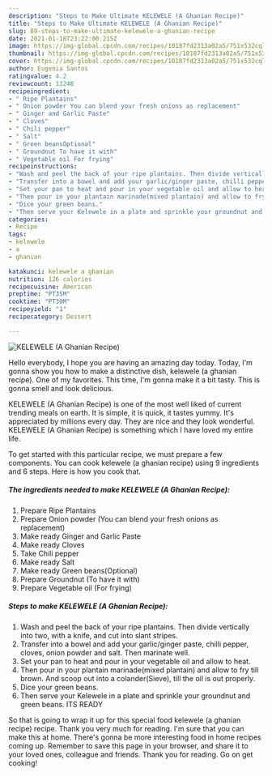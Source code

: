 ```yaml
---
description: "Steps to Make Ultimate KELEWELE (A Ghanian Recipe)"
title: "Steps to Make Ultimate KELEWELE (A Ghanian Recipe)"
slug: 89-steps-to-make-ultimate-kelewele-a-ghanian-recipe
date: 2021-01-18T23:22:00.215Z
image: https://img-global.cpcdn.com/recipes/10187fd2313a02a5/751x532cq70/kelewele-a-ghanian-recipe-recipe-main-photo.jpg
thumbnail: https://img-global.cpcdn.com/recipes/10187fd2313a02a5/751x532cq70/kelewele-a-ghanian-recipe-recipe-main-photo.jpg
cover: https://img-global.cpcdn.com/recipes/10187fd2313a02a5/751x532cq70/kelewele-a-ghanian-recipe-recipe-main-photo.jpg
author: Eugenia Santos
ratingvalue: 4.2
reviewcount: 13248
recipeingredient:
- " Ripe Plantains"
- " Onion powder You can blend your fresh onions as replacement"
- " Ginger and Garlic Paste"
- " Cloves"
- " Chili pepper"
- " Salt"
- " Green beansOptional"
- " Groundnut To have it with"
- " Vegetable oil For frying"
recipeinstructions:
- "Wash and peel the back of your ripe plantains. Then divide vertically into two, with a knife, and cut into slant stripes."
- "Transfer into a bowel and add your garlic/ginger paste, chilli pepper, cloves, onion powder and salt. Then marinate well."
- "Set your pan to heat and pour in your vegetable oil and allow to heat."
- "Then pour in your plantain marinade(mixed plantain) and allow to fry till brown. And scoop out into a colander(Sieve), till the oil is out properly."
- "Dice your green beans."
- "Then serve your Kelewele in a plate and sprinkle your groundnut and green beans. ITS READY"
categories:
- Recipe
tags:
- kelewele
- a
- ghanian

katakunci: kelewele a ghanian 
nutrition: 126 calories
recipecuisine: American
preptime: "PT35M"
cooktime: "PT30M"
recipeyield: "1"
recipecategory: Dessert

---
```



![KELEWELE (A Ghanian Recipe)](https://img-global.cpcdn.com/recipes/10187fd2313a02a5/751x532cq70/kelewele-a-ghanian-recipe-recipe-main-photo.jpg)

Hello everybody, I hope you are having an amazing day today. Today, I'm gonna show you how to make a distinctive dish, kelewele (a ghanian recipe). One of my favorites. This time, I'm gonna make it a bit tasty. This is gonna smell and look delicious.



KELEWELE (A Ghanian Recipe) is one of the most well liked of current trending meals on earth. It is simple, it is quick, it tastes yummy. It's appreciated by millions every day. They are nice and they look wonderful. KELEWELE (A Ghanian Recipe) is something which I have loved my entire life.


To get started with this particular recipe, we must prepare a few components. You can cook kelewele (a ghanian recipe) using 9 ingredients and 6 steps. Here is how you cook that.

<!--inarticleads1-->

##### The ingredients needed to make KELEWELE (A Ghanian Recipe):

1. Prepare  Ripe Plantains
1. Prepare  Onion powder (You can blend your fresh onions as replacement)
1. Make ready  Ginger and Garlic Paste
1. Make ready  Cloves
1. Take  Chili pepper
1. Make ready  Salt
1. Make ready  Green beans(Optional)
1. Prepare  Groundnut (To have it with)
1. Prepare  Vegetable oil (For frying)




<!--inarticleads2-->

##### Steps to make KELEWELE (A Ghanian Recipe):

1. Wash and peel the back of your ripe plantains. Then divide vertically into two, with a knife, and cut into slant stripes.
1. Transfer into a bowel and add your garlic/ginger paste, chilli pepper, cloves, onion powder and salt. Then marinate well.
1. Set your pan to heat and pour in your vegetable oil and allow to heat.
1. Then pour in your plantain marinade(mixed plantain) and allow to fry till brown. And scoop out into a colander(Sieve), till the oil is out properly.
1. Dice your green beans.
1. Then serve your Kelewele in a plate and sprinkle your groundnut and green beans. ITS READY




So that is going to wrap it up for this special food kelewele (a ghanian recipe) recipe. Thank you very much for reading. I'm sure that you can make this at home. There's gonna be more interesting food in home recipes coming up. Remember to save this page in your browser, and share it to your loved ones, colleague and friends. Thank you for reading. Go on get cooking!
